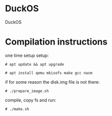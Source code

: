 # DuckOS
DuckOS

# Compilation instructions
one time setup setup:

`# apt update && apt upgrade`

`# apt install qemu mkisofs make gcc nasm`

if for some reason the disk.img file is not there:

`# ./prepare_image.sh`

compile, copy fs and run:

`# ./make.sh`
